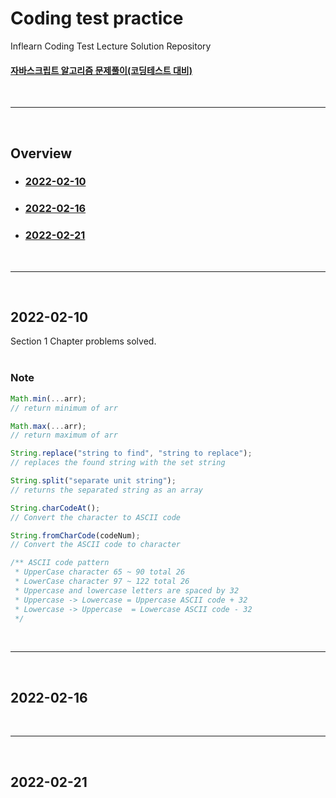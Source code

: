 # Coding test practice

Inflearn Coding Test Lecture Solution Repository<br>

#### [자바스크립트 알고리즘 문제풀이(코딩테스트 대비)](https://www.inflearn.com/course/%EC%9E%90%EB%B0%94%EC%8A%A4%ED%81%AC%EB%A6%BD%ED%8A%B8-%EC%95%8C%EA%B3%A0%EB%A6%AC%EC%A6%98-%EB%AC%B8%EC%A0%9C%ED%92%80%EC%9D%B4/dashboard)

<br>
<hr>
<br>

## Overview

- ### [2022-02-10](#2022-02-10)
- ### [2022-02-16](#2022-02-16)
- ### [2022-02-21](#2022-02-21)

<br>
<hr>
<br>

## 2022-02-10

Section 1 Chapter problems solved.
<br>
<br>

### Note


```js
Math.min(...arr);
// return minimum of arr

Math.max(...arr);
// return maximum of arr

String.replace("string to find", "string to replace");
// replaces the found string with the set string

String.split("separate unit string");
// returns the separated string as an array

String.charCodeAt();
// Convert the character to ASCII code

String.fromCharCode(codeNum);
// Convert the ASCII code to character 

/** ASCII code pattern
 * UpperCase character 65 ~ 90 total 26
 * LowerCase character 97 ~ 122 total 26
 * Uppercase and lowercase letters are spaced by 32
 * Uppercase -> Lowercase = Uppercase ASCII code + 32
 * Lowercase -> Uppercase  = Lowercase ASCII code - 32
 */
```

<br>
<hr>
<br>

## 2022-02-16

<br>
<hr>
<br>

## 2022-02-21
